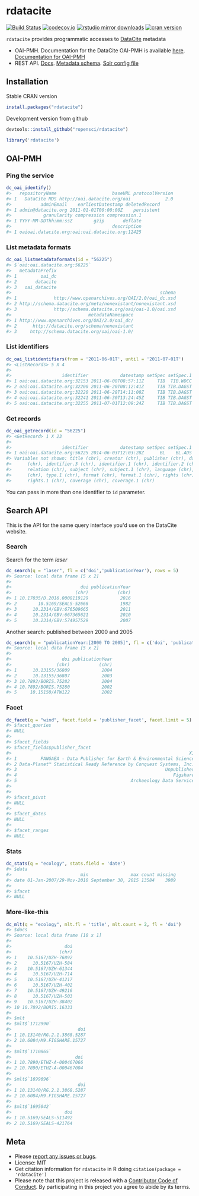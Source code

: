 rdatacite
=========



[![Build Status](https://travis-ci.org/ropensci/rdatacite.svg?branch=master)](https://travis-ci.org/ropensci/rdatacite)
[![codecov.io](https://codecov.io/github/ropensci/rdatacite/coverage.svg?branch=master)](https://codecov.io/github/ropensci/rdatacite?branch=master)
[![rstudio mirror downloads](http://cranlogs.r-pkg.org/badges/rdatacite)](https://github.com/metacran/cranlogs.app)
[![cran version](http://www.r-pkg.org/badges/version/rdatacite)](http://cran.rstudio.com/package=rdatacite)

`rdatacite` provides programmatic accesses to [DataCite](http://datacite.org/) metadata

* OAI-PMH. Documentation for the DataCite OAI-PMH is available [here](http://oai.datacite.org/). [Documentation for OAI-PMH](http://www.openarchives.org/OAI/openarchivesprotocol.html)
* REST API. [Docs](http://search.datacite.org/help.html). [Metadata schema](http://schema.datacite.org/). [Solr config file](https://github.com/datacite/search/blob/master/src/main/resources/solrconfig.xml)

## Installation

Stable CRAN version


```r
install.packages("rdatacite")
```

Development version from github


```r
devtools::install_github("ropensci/rdatacite")
```


```r
library('rdatacite')
```

## OAI-PMH

### Ping the service


```r
dc_oai_identify()
#>   repositoryName                     baseURL protocolVersion
#> 1   DataCite MDS http://oai.datacite.org/oai             2.0
#>           adminEmail    earliestDatestamp deletedRecord
#> 1 admin@datacite.org 2011-01-01T00:00:00Z    persistent
#>            granularity compression compression.1
#> 1 YYYY-MM-DDThh:mm:ssZ        gzip       deflate
#>                                      description
#> 1 oaioai.datacite.org:oai:oai.datacite.org:12425
```

### List metadata formats


```r
dc_oai_listmetadataformats(id = "56225")
#> $`oai:oai.datacite.org:56225`
#>   metadataPrefix
#> 1         oai_dc
#> 2       datacite
#> 3   oai_datacite
#>                                                        schema
#> 1              http://www.openarchives.org/OAI/2.0/oai_dc.xsd
#> 2 http://schema.datacite.org/meta/nonexistant/nonexistant.xsd
#> 3              http://schema.datacite.org/oai/oai-1.0/oai.xsd
#>                             metadataNamespace
#> 1 http://www.openarchives.org/OAI/2.0/oai_dc/
#> 2      http://datacite.org/schema/nonexistant
#> 3     http://schema.datacite.org/oai/oai-1.0/
```

### List identifiers


```r
dc_oai_listidentifiers(from = '2011-06-01T', until = '2011-07-01T')
#> <ListRecords> 5 X 4
#>
#>                   identifier            datestamp setSpec setSpec.1
#> 1 oai:oai.datacite.org:32153 2011-06-08T08:57:11Z     TIB  TIB.WDCC
#> 2 oai:oai.datacite.org:32200 2011-06-20T08:12:41Z     TIB TIB.DAGST
#> 3 oai:oai.datacite.org:32220 2011-06-28T14:11:08Z     TIB TIB.DAGST
#> 4 oai:oai.datacite.org:32241 2011-06-30T13:24:45Z     TIB TIB.DAGST
#> 5 oai:oai.datacite.org:32255 2011-07-01T12:09:24Z     TIB TIB.DAGST
```

### Get records


```r
dc_oai_getrecord(id = "56225")
#> <GetRecord> 1 X 23
#>
#>                   identifier            datestamp setSpec setSpec.1
#> 1 oai:oai.datacite.org:56225 2014-06-03T12:03:28Z      BL    BL.ADS
#> Variables not shown: title (chr), creator (chr), publisher (chr), date
#>      (chr), identifier.3 (chr), identifier.1 (chr), identifier.2 (chr),
#>      relation (chr), subject (chr), subject.1 (chr), language (chr), type
#>      (chr), type.1 (chr), format (chr), format.1 (chr), rights (chr),
#>      rights.1 (chr), coverage (chr), coverage.1 (chr)
```

You can pass in more than one identifier to `id` parameter.

## Search API

This is the API for the same query interface you'd use on the DataCite website.

### Search

Search for the term _laser_


```r
dc_search(q = "laser", fl = c('doi','publicationYear'), rows = 5)
#> Source: local data frame [5 x 2]
#>
#>                          doi publicationYear
#>                        (chr)           (chr)
#> 1 10.17035/D.2016.0008119129            2016
#> 2        10.5169/SEALS-52668            1982
#> 3      10.2314/GBV:676509665            2011
#> 4      10.2314/GBV:667365621            2010
#> 5      10.2314/GBV:574957529            2007
```

Another search: published between 2000 and 2005


```r
dc_search(q = "publicationYear:[2000 TO 2005]", fl = c('doi', 'publicationYear'), rows = 5)
#> Source: local data frame [5 x 2]
#>
#>                   doi publicationYear
#>                 (chr)           (chr)
#> 1      10.13155/36809            2004
#> 2      10.13155/36807            2003
#> 3 10.7892/BORIS.75282            2004
#> 4 10.7892/BORIS.75280            2002
#> 5     10.15150/ATW122            2002
```

### Facet


```r
dc_facet(q = "wind", facet.field = 'publisher_facet', facet.limit = 5)
#> $facet_queries
#> NULL
#>
#> $facet_fields
#> $facet_fields$publisher_facet
#>                                                                   X1    X2
#> 1         PANGAEA - Data Publisher for Earth & Environmental Science 30670
#> 2 Data-Planet™ Statistical Ready Reference by Conquest Systems, Inc.  1119
#> 3                                                        Unpublished   760
#> 4                                                           Figshare   317
#> 5                                           Archaeology Data Service   263
#>
#>
#> $facet_pivot
#> NULL
#>
#> $facet_dates
#> NULL
#>
#> $facet_ranges
#> NULL
```

### Stats



```r
dc_stats(q = "ecology", stats.field = 'date')
#> $data
#>                          min                max count missing
#> date 01-Jan-2007/29-Nov-2010 September 30, 2015 13584    3989
#>
#> $facet
#> NULL
```

### More-like-this


```r
dc_mlt(q = "ecology", mlt.fl = 'title', mlt.count = 2, fl = 'doi')
#> $docs
#> Source: local data frame [10 x 1]
#>
#>                    doi
#>                  (chr)
#> 1    10.5167/UZH-76892
#> 2      10.5167/UZH-584
#> 3    10.5167/UZH-61344
#> 4      10.5167/UZH-714
#> 5    10.5167/UZH-41217
#> 6      10.5167/UZH-402
#> 7    10.5167/UZH-49216
#> 8      10.5167/UZH-503
#> 9    10.5167/UZH-38402
#> 10 10.7892/BORIS.16333
#>
#> $mlt
#> $mlt$`1712990`
#>                         doi
#> 1 10.13140/RG.2.1.3868.5287
#> 2 10.6084/M9.FIGSHARE.15727
#>
#> $mlt$`1710865`
#>                        doi
#> 1 10.7890/ETHZ-A-000467066
#> 2 10.7890/ETHZ-A-000467004
#>
#> $mlt$`1699696`
#>                         doi
#> 1 10.13140/RG.2.1.3868.5287
#> 2 10.6084/M9.FIGSHARE.15727
#>
#> $mlt$`1695042`
#>                    doi
#> 1 10.5169/SEALS-511492
#> 2 10.5169/SEALS-421764
```


## Meta

* Please [report any issues or bugs](https://github.com/ropensci/rdatacite/issues).
* License: MIT
* Get citation information for `rdatacite` in R doing `citation(package = 'rdatacite')`
* Please note that this project is released with a [Contributor Code of Conduct](CONDUCT.md). By participating in this project you agree to abide by its terms.
